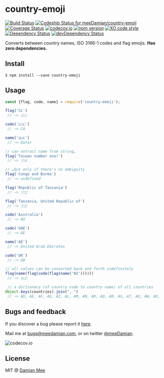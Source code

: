 # country-emoji
[![Build Status][travis_svg]][travis_url] [![Codeship Status for meeDamian/country-emoji][codeship_svg]][codeship_url] [![Coverage Status][coveralls_svg]][coveralls_url] [![codecov.io][codecov_svg]][codecov_url] [![npm version][npm_svg]][npm_url] [![XO code style][xo_svg]][xo_url] [![Dependency Status][dep_svg]][dep_url] [![devDependency Status][dev_dep_svg]][dev_dep_url]

[travis_svg]: https://travis-ci.org/meeDamian/country-emoji.svg?branch=master
[travis_url]: https://travis-ci.org/meeDamian/country-emoji
[codeship_svg]: https://app.codeship.com/projects/4c475430-6f94-0134-4dcc-3acc74581569/status?branch=master
[codeship_url]: https://app.codeship.com/projects/178069
[coveralls_svg]: https://coveralls.io/repos/github/meeDamian/country-emoji/badge.svg?branch=master
[coveralls_url]: https://coveralls.io/github/meeDamian/country-emoji?branch=master
[codecov_svg]: https://codecov.io/github/meeDamian/country-emoji/coverage.svg?branch=master
[codecov_url]: https://codecov.io/github/meeDamian/country-emoji?branch=master
[npm_svg]: https://badge.fury.io/js/country-emoji.svg
[npm_url]: https://badge.fury.io/js/country-emoji
[xo_svg]: https://img.shields.io/badge/code_style-XO-5ed9c7.svg
[xo_url]: https://github.com/sindresorhus/xo
[dep_svg]: https://david-dm.org/meeDamian/country-emoji.svg
[dep_url]: https://david-dm.org/meeDamian/country-emoji
[dev_dep_svg]: https://david-dm.org/meeDamian/country-emoji/dev-status.svg
[dev_dep_url]: https://david-dm.org/meeDamian/country-emoji#info=devDependencies

Converts between country names, ISO 3166-1 codes and flag emojis. **Has zero dependencies.**

## Install

```
$ npm install --save country-emoji
```

## Usage

```js
const {flag, code, name} = require('country-emoji');

flag('CL')
 // ~> 🇨🇱

code('🇨🇦')
 // ~> CA

name('🇶🇦')
 // ~> Qatar

// can extract name from string…
flag('Taiwan number one!')
 // ~> 🇹🇼

// …but only if there's no ambiguity
flag('Congo and Burma')
 // ~> undefined

flag('Republic of Tanzania')
 // ~> 🇹🇿

flag('Tanzania, United Republic of')
 // ~> 🇹🇿

code('Australia')
 // ~> AU

code('UAE')
 // ~> AE

name('AE')
 // ~> United Arab Emirates

code('UK')
 // ~> GB

// all values can be converted back and forth indefinitely
flag(name(flag(code(flag(name('NZ'))))))
 // ~> 🇳🇿

 // a dictionary (of country code to country name) of all countries
Object.keys(countries).join(", ")
 // ~> AD, AE, AF, AG, AI, AL, AM, AN, AO, AQ, AR, AS, AT, AU, AW, AX, AZ, BA, BB, BD, BE, BF, BG, BH, BI, BJ, BM, BN, BO, BR, BS, BT, BV, BW, BY, BZ, CA, CC, CD, CF, CG, CH, CI, CK, CL, CM, CN, CO, CR, CU, CV, CX, CY, CZ, DE, DJ, DK, DM, DO, DZ, EC, EE, EG, EH, ER, ES, ET, EU, FI, FJ, FK, FM, FO, FR, GA, GB, GD, GE, GF, GG, GH, GI, GL, GM, GN, GP, GQ, GR, GS, GT, GU, GW, GY, HK, HM, HN, HR, HT, HU, ID, IE, IL, IM, IN, IO, IQ, IR, IS, IT, JE, JM, JO, JP, KE, KG, KH, KI, KM, KN, KP, KR, KW, KY, KZ, LA, LB, LC, LI, LK, LR, LS, LT, LU, LV, LY, MA, MC, MD, ME, MG, MH, MK, ML, MM, MN, MO, MP, MQ, MR, MS, MT, MU, MV, MW, MX, MY, MZ, NA, NC, NE, NF, NG, NI, NL, NO, NP, NR, NU, NZ, OM, PA, PE, PF, PG, PH, PK, PL, PM, PN, PR, PS, PT, PW, PY, QA, RE, RO, RS, RU, RW, SA, SB, SC, SD, SE, SG, SH, SI, SJ, SK, SL, SM, SN, SO, SR, ST, SV, SY, SZ, TC, TD, TF, TG, TH, TJ, TK, TL, TM, TN, TO, TR, TT, TV, TW, TZ, UA, UG, UM, US, UY, UZ, VA, VC, VE, VG, VI, VN, VU, WF, WS, XK, YE, YT, ZA, ZM, ZW

```

## Bugs and feedback

If you discover a bug please report it [here](https://github.com/meeDamian/country-emoji/issues/new).

Mail me at bugs@meedamian.com, or on twitter [@meeDamian](http://twitter.com/meedamian).

![codecov.io](https://codecov.io/github/meeDamian/country-emoji/branch.svg?branch=master)


## License

MIT @ [Damian Mee](https://meedamian.com)
